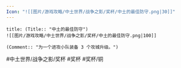 ```yaml
---
Icon: "![[图片/游戏攻略/中土世界/战争之影/奖杯/中土的最佳防守.png|30]]"
---
```

```ad-common-bronze-trophy
title: (Title:: "中土的最佳防守")
![[图片/游戏攻略/中土世界/战争之影/奖杯/中土的最佳防守.png|100]]

(Comment:: "为一个进攻小队装备 3 个攻城升级。")
```

#中土世界/战争之影/奖杯 #奖杯 #奖杯/铜
